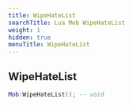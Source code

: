 ```yaml
---
title: WipeHateList
searchTitle: Lua Mob WipeHateList
weight: 1
hidden: true
menuTitle: WipeHateList
---
```

## WipeHateList
```lua
Mob:WipeHateList(); -- void
```